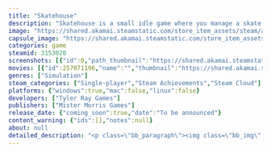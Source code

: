 ```yaml
---
title: "Skatehouse"
description: "Skatehouse is a small idle game where you manage a skate shop. Manufacture pieces, combine parts, and sell boards."
image: "https://shared.akamai.steamstatic.com/store_item_assets/steam/apps/3153020/header.jpg?t=1730843171"
capsule_image: "https://shared.akamai.steamstatic.com/store_item_assets/steam/apps/3153020/b9cebbb8a89f01d76534ea06f36300f5b0bec7d7/capsule_231x87.jpg?t=1730843171"
categories: game
steamid: 3153020
screenshots: [{"id":0,"path_thumbnail":"https://shared.akamai.steamstatic.com/store_item_assets/steam/apps/3153020/ss_6edfbd8ab689dbfae987213da6d6b985fe8a2e03.600x338.jpg?t=1730843171","path_full":"https://shared.akamai.steamstatic.com/store_item_assets/steam/apps/3153020/ss_6edfbd8ab689dbfae987213da6d6b985fe8a2e03.1920x1080.jpg?t=1730843171"},{"id":1,"path_thumbnail":"https://shared.akamai.steamstatic.com/store_item_assets/steam/apps/3153020/ss_0799330c4b396434767008aa5445e412effb8a5f.600x338.jpg?t=1730843171","path_full":"https://shared.akamai.steamstatic.com/store_item_assets/steam/apps/3153020/ss_0799330c4b396434767008aa5445e412effb8a5f.1920x1080.jpg?t=1730843171"},{"id":2,"path_thumbnail":"https://shared.akamai.steamstatic.com/store_item_assets/steam/apps/3153020/ss_f867a63a559477a371372815e63b441a2ac98e06.600x338.jpg?t=1730843171","path_full":"https://shared.akamai.steamstatic.com/store_item_assets/steam/apps/3153020/ss_f867a63a559477a371372815e63b441a2ac98e06.1920x1080.jpg?t=1730843171"},{"id":3,"path_thumbnail":"https://shared.akamai.steamstatic.com/store_item_assets/steam/apps/3153020/ss_848d51008b417c332818c7f0b1e25be43f142fab.600x338.jpg?t=1730843171","path_full":"https://shared.akamai.steamstatic.com/store_item_assets/steam/apps/3153020/ss_848d51008b417c332818c7f0b1e25be43f142fab.1920x1080.jpg?t=1730843171"},{"id":4,"path_thumbnail":"https://shared.akamai.steamstatic.com/store_item_assets/steam/apps/3153020/ss_c4b043df257160d0a0be38d2c79896ce7271a22c.600x338.jpg?t=1730843171","path_full":"https://shared.akamai.steamstatic.com/store_item_assets/steam/apps/3153020/ss_c4b043df257160d0a0be38d2c79896ce7271a22c.1920x1080.jpg?t=1730843171"},{"id":5,"path_thumbnail":"https://shared.akamai.steamstatic.com/store_item_assets/steam/apps/3153020/ss_12b97a53962994f81c5cecadcc7983b77393ff3e.600x338.jpg?t=1730843171","path_full":"https://shared.akamai.steamstatic.com/store_item_assets/steam/apps/3153020/ss_12b97a53962994f81c5cecadcc7983b77393ff3e.1920x1080.jpg?t=1730843171"},{"id":6,"path_thumbnail":"https://shared.akamai.steamstatic.com/store_item_assets/steam/apps/3153020/ss_41c15ce37e8ae35781489cfc5bb57695141779c7.600x338.jpg?t=1730843171","path_full":"https://shared.akamai.steamstatic.com/store_item_assets/steam/apps/3153020/ss_41c15ce37e8ae35781489cfc5bb57695141779c7.1920x1080.jpg?t=1730843171"}]
movies: [{"id":257071196,"name":"","thumbnail":"https://shared.akamai.steamstatic.com/store_item_assets/steam/apps/257071196/c4b043df257160d0a0be38d2c79896ce7271a22c/movie_600x337.jpg?t=1730843165","webm":{"480":"http://video.akamai.steamstatic.com/store_trailers/257071196/movie480_vp9.webm?t=1730843165","max":"http://video.akamai.steamstatic.com/store_trailers/257071196/movie_max_vp9.webm?t=1730843165"},"mp4":{"480":"http://video.akamai.steamstatic.com/store_trailers/257071196/movie480.mp4?t=1730843165","max":"http://video.akamai.steamstatic.com/store_trailers/257071196/movie_max.mp4?t=1730843165"},"highlight":true}]
genres: ["Simulation"]
steam_categories: ["Single-player","Steam Achievements","Steam Cloud"]
platforms: {"windows":true,"mac":false,"linux":false}
developers: ["Tyler Ray Games"]
publishers: ["Mister Morris Games"]
release_date: {"coming_soon":true,"date":"To be announced"}
content_warning: {"ids":[],"notes":null}
about: null
detailed_description: "<p class=\"bb_paragraph\"><img class=\"bb_img\" src=\"https://shared.akamai.steamstatic.com/store_item_assets/steam/apps/3153020/extras/Skatehoue_Header.gif?t=1730843171\" /></p><p class=\"bb_paragraph\"><img class=\"bb_img\" src=\"https://shared.akamai.steamstatic.com/store_item_assets/steam/apps/3153020/extras/Manage_Your_Shop_Video.gif?t=1730843171\" /></p><p class=\"bb_paragraph\"><img class=\"bb_img\" src=\"https://shared.akamai.steamstatic.com/store_item_assets/steam/apps/3153020/extras/Manage_Your_Skate_Shop.png?t=1730843171\" /></p><p class=\"bb_paragraph\">Design and customize your dream skate shop, choose what products to display, and manage individual skate parts. Upgrade your supply chain to produce more and keep your shelves stocked.</p><p class=\"bb_paragraph\"></p><p class=\"bb_paragraph\"></p><p class=\"bb_paragraph\"></p><p class=\"bb_paragraph\"><img class=\"bb_img\" src=\"https://shared.akamai.steamstatic.com/store_item_assets/steam/apps/3153020/extras/Sell_Boards_Video.gif?t=1730843171\" /></p><p class=\"bb_paragraph\"><img class=\"bb_img\" src=\"https://shared.akamai.steamstatic.com/store_item_assets/steam/apps/3153020/extras/Sell_Your_Boards.png?t=1730843171\" /></p><p class=\"bb_paragraph\">Combine different parts and sell complete boards. Unlock new boards to meet skaters' demands and grow your shop.</p><p class=\"bb_paragraph\"></p><p class=\"bb_paragraph\"></p><p class=\"bb_paragraph\"></p><p class=\"bb_paragraph\"><img class=\"bb_img\" src=\"https://shared.akamai.steamstatic.com/store_item_assets/steam/apps/3153020/extras/Unlock_New_Section_Video.gif?t=1730843171\" /></p><p class=\"bb_paragraph\"><img class=\"bb_img\" src=\"https://shared.akamai.steamstatic.com/store_item_assets/steam/apps/3153020/extras/Expand_Your_Store.png?t=1730843171\" /></p><p class=\"bb_paragraph\">Expand your store by unlocking more rooms to introduce new sections for apparel, accessories, and even different types of boards. Build a reputable skate shop that stands out!</p>"
---
```


